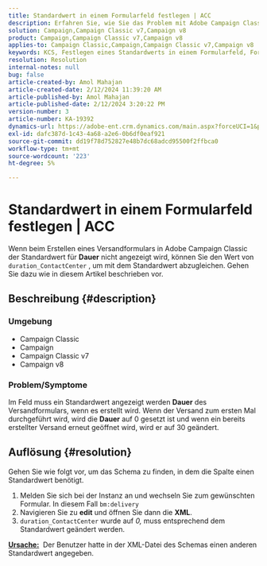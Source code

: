 ```yaml
---
title: Standardwert in einem Formularfeld festlegen | ACC
description: Erfahren Sie, wie Sie das Problem mit Adobe Campaign Classic beheben können, bei dem der Standardwert nicht im Feld Dauer des Versandformulars angezeigt wird.
solution: Campaign,Campaign Classic v7,Campaign v8
product: Campaign,Campaign Classic v7,Campaign v8
applies-to: Campaign Classic,Campaign,Campaign Classic v7,Campaign v8
keywords: KCS, Festlegen eines Standardwerts in einem Formularfeld, Formularfeld, ACC, Kampagne, Campaign Classic, Schema, XML
resolution: Resolution
internal-notes: null
bug: false
article-created-by: Amol Mahajan
article-created-date: 2/12/2024 11:39:20 AM
article-published-by: Amol Mahajan
article-published-date: 2/12/2024 3:20:22 PM
version-number: 3
article-number: KA-19392
dynamics-url: https://adobe-ent.crm.dynamics.com/main.aspx?forceUCI=1&pagetype=entityrecord&etn=knowledgearticle&id=e0d78559-9bc9-ee11-9079-6045bd006b4b
exl-id: dafc387d-1c43-4a68-a2e6-0b6df0eaf921
source-git-commit: dd19f78d752827e48b7dc68adcd95500f2ffbca0
workflow-type: tm+mt
source-wordcount: '223'
ht-degree: 5%

---
```


# Standardwert in einem Formularfeld festlegen | ACC


Wenn beim Erstellen eines Versandformulars in Adobe Campaign Classic der Standardwert für <b>Dauer</b> nicht angezeigt wird, können Sie den Wert von `duration_ContactCenter` , um mit dem Standardwert abzugleichen. Gehen Sie dazu wie in diesem Artikel beschrieben vor.

## Beschreibung {#description}


### <b>Umgebung</b>

- Campaign Classic
- Campaign
- Campaign Classic v7
- Campaign v8




### <b>Problem/Symptome</b>

Im Feld muss ein Standardwert angezeigt werden <b>Dauer</b> des Versandformulars, wenn es erstellt wird. Wenn der Versand zum ersten Mal durchgeführt wird, wird die <b>Dauer</b> auf 0 gesetzt ist und wenn ein bereits erstellter Versand erneut geöffnet wird, wird er auf 30 geändert.


## Auflösung {#resolution}


Gehen Sie wie folgt vor, um das Schema zu finden, in dem die Spalte einen Standardwert benötigt.

1. Melden Sie sich bei der Instanz an und wechseln Sie zum gewünschten Formular. In diesem Fall `bm:delivery`
2. Navigieren Sie zu <b>edit</b> und öffnen Sie dann die <b>XML</b>.
3. `duration_ContactCenter` wurde auf *0,* muss entsprechend dem Standardwert geändert werden.




<b><u>Ursache:</u></b>  Der Benutzer hatte in der XML-Datei des Schemas einen anderen Standardwert angegeben.

